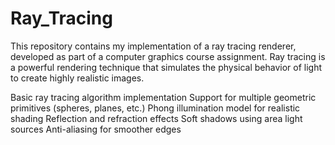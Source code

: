 # Ray_Tracing
This repository contains my implementation of a ray tracing renderer, developed as part of a computer graphics course assignment. Ray tracing is a powerful rendering technique that simulates the physical behavior of light to create highly realistic images.

Basic ray tracing algorithm implementation
Support for multiple geometric primitives (spheres, planes, etc.)
Phong illumination model for realistic shading
Reflection and refraction effects
Soft shadows using area light sources
Anti-aliasing for smoother edges
